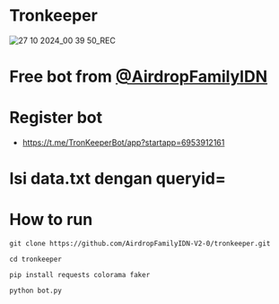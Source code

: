 # Tronkeeper
![27 10 2024_00 39 50_REC](https://github.com/user-attachments/assets/0ad64f08-ecdc-48bc-b446-dea72a73450f)

# Free bot from [@AirdropFamilyIDN](https://t.me/AirdropFamilyIDN)
# Register bot
- https://t.me/TronKeeperBot/app?startapp=6953912161

# Isi data.txt dengan queryid=


# How to run
```
git clone https://github.com/AirdropFamilyIDN-V2-0/tronkeeper.git
```
```
cd tronkeeper
```
```
pip install requests colorama faker
```
```
python bot.py
```

